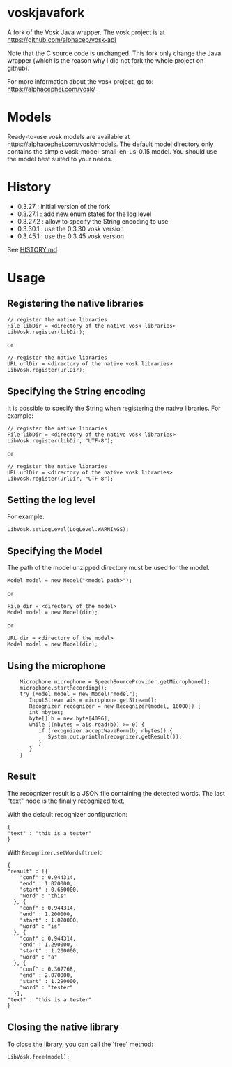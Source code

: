 # voskjavafork
A fork of the Vosk Java wrapper. The vosk project is at https://github.com/alphacep/vosk-api

Note that the C source code is unchanged. This fork only change the Java wrapper (which is the reason why I did not fork the whole project on github).

For more information about the vosk project, go to: https://alphacephei.com/vosk/

# Models
Ready-to-use vosk models are available at https://alphacephei.com/vosk/models. The default model directory only contains
the simple vosk-model-small-en-us-0.15 model. You should use the model best suited to your needs.

# History
* 0.3.27 : initial version of the fork
* 0.3.27.1 : add new enum states for the log level
* 0.3.27.2 : allow to specify the String encoding to use
* 0.3.30.1 : use the 0.3.30 vosk version
* 0.3.45.1 : use the 0.3.45 vosk version

See [HISTORY.md](HISTORY.md)

# Usage
## Registering the native libraries
  ```
  // register the native libraries
  File libDir = <directory of the native vosk libraries>
  LibVosk.register(libDir);
  ```
or
  ```
  // register the native libraries
  URL urlDir = <directory of the native vosk libraries>
  LibVosk.register(urlDir);
  ```

## Specifying the String encoding
  It is possible to specify the String when registering the native libraries. For example:
  ```
  // register the native libraries
  File libDir = <directory of the native vosk libraries>
  LibVosk.register(libDir, "UTF-8");
  ```
or
  ```
  // register the native libraries
  URL urlDir = <directory of the native vosk libraries>
  LibVosk.register(urlDir, "UTF-8");
  ```

## Setting the log level
For example:
  ```
  LibVosk.setLogLevel(LogLevel.WARNINGS);
  ```

## Specifying the Model
The path of the model unzipped directory must be used for the model.
  ```
  Model model = new Model("<model path>");
  ```
or
  ```
  File dir = <directory of the model>
  Model model = new Model(dir);
  ```
or
  ```
  URL dir = <directory of the model>
  Model model = new Model(dir);
  ```

## Using the microphone

  ```
      Microphone microphone = SpeechSourceProvider.getMicrophone();
      microphone.startRecording();
      try (Model model = new Model("model");
         InputStream ais = microphone.getStream();
         Recognizer recognizer = new Recognizer(model, 16000)) {
         int nbytes;
         byte[] b = new byte[4096];
         while ((nbytes = ais.read(b)) >= 0) {
            if (recognizer.acceptWaveForm(b, nbytes)) {
               System.out.println(recognizer.getResult());
            }
         }
      }
  ```

## Result
The recognizer result is a JSON file containing the detected words. The last "text" node is the finally recognized text.

With the default recognizer configuration:
  ```
{
  "text" : "this is a tester"
}
  ```

With `Recognizer.setWords(true)`:
  ```
{
  "result" : [{
      "conf" : 0.944314,
      "end" : 1.020000,
      "start" : 0.660000,
      "word" : "this"
    }, {
      "conf" : 0.944314,
      "end" : 1.200000,
      "start" : 1.020000,
      "word" : "is"
    }, {
      "conf" : 0.944314,
      "end" : 1.290000,
      "start" : 1.200000,
      "word" : "a"
    }, {
      "conf" : 0.367768,
      "end" : 2.070000,
      "start" : 1.290000,
      "word" : "tester"
    }],
  "text" : "this is a tester"
}
  ```

## Closing the native library
To close the library, you can call the 'free' method:
  ```
  LibVosk.free(model);
  ```

